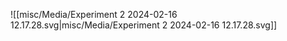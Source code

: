 ![[misc/Media/Experiment 2 2024-02-16 12.17.28.svg|misc/Media/Experiment 2 2024-02-16 12.17.28.svg]]
